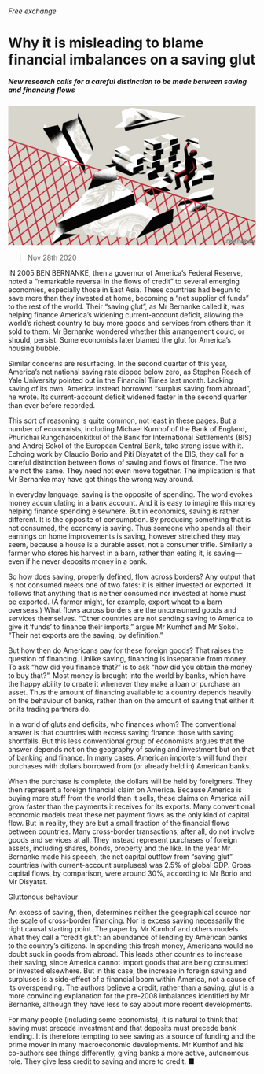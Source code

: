 ###### Free exchange

# Why it is misleading to blame financial imbalances on a saving glut 

##### New research calls for a careful distinction to be made between saving and financing flows 

![image](images/20201128_FND000_0.jpg) 

> Nov 28th 2020 

IN 2005 BEN BERNANKE, then a governor of America’s Federal Reserve, noted a “remarkable reversal in the flows of credit” to several emerging economies, especially those in East Asia. These countries had begun to save more than they invested at home, becoming a “net supplier of funds” to the rest of the world. Their “saving glut”, as Mr Bernanke called it, was helping finance America’s widening current-account deficit, allowing the world’s richest country to buy more goods and services from others than it sold to them. Mr Bernanke wondered whether this arrangement could, or should, persist. Some economists later blamed the glut for America’s housing bubble.

Similar concerns are resurfacing. In the second quarter of this year, America’s net national saving rate dipped below zero, as Stephen Roach of Yale University pointed out in the Financial Times last month. Lacking saving of its own, America instead borrowed “surplus saving from abroad”, he wrote. Its current-account deficit widened faster in the second quarter than ever before recorded.


This sort of reasoning is quite common, not least in these pages. But a number of economists, including Michael Kumhof of the Bank of England, Phurichai Rungcharoenkitkul of the Bank for International Settlements (BIS) and Andrej Sokol of the European Central Bank, take strong issue with it. Echoing work by Claudio Borio and Piti Disyatat of the BIS, they call for a careful distinction between flows of saving and flows of finance. The two are not the same. They need not even move together. The implication is that Mr Bernanke may have got things the wrong way around.

In everyday language, saving is the opposite of spending. The word evokes money accumulating in a bank account. And it is easy to imagine this money helping finance spending elsewhere. But in economics, saving is rather different. It is the opposite of consumption. By producing something that is not consumed, the economy is saving. Thus someone who spends all their earnings on home improvements is saving, however stretched they may seem, because a house is a durable asset, not a consumer trifle. Similarly a farmer who stores his harvest in a barn, rather than eating it, is saving—even if he never deposits money in a bank.

So how does saving, properly defined, flow across borders? Any output that is not consumed meets one of two fates: it is either invested or exported. It follows that anything that is neither consumed nor invested at home must be exported. (A farmer might, for example, export wheat to a barn overseas.) What flows across borders are the unconsumed goods and services themselves. “Other countries are not sending saving to America to give it ‘funds’ to finance their imports,” argue Mr Kumhof and Mr Sokol. “Their net exports are the saving, by definition.”

But how then do Americans pay for these foreign goods? That raises the question of financing. Unlike saving, financing is inseparable from money. To ask “how did you finance that?” is to ask “how did you obtain the money to buy that?”. Most money is brought into the world by banks, which have the happy ability to create it whenever they make a loan or purchase an asset. Thus the amount of financing available to a country depends heavily on the behaviour of banks, rather than on the amount of saving that either it or its trading partners do.

In a world of gluts and deficits, who finances whom? The conventional answer is that countries with excess saving finance those with saving shortfalls. But this less conventional group of economists argues that the answer depends not on the geography of saving and investment but on that of banking and finance. In many cases, American importers will fund their purchases with dollars borrowed from (or already held in) American banks.

When the purchase is complete, the dollars will be held by foreigners. They then represent a foreign financial claim on America. Because America is buying more stuff from the world than it sells, these claims on America will grow faster than the payments it receives for its exports. Many conventional economic models treat these net payment flows as the only kind of capital flow. But in reality, they are but a small fraction of the financial flows between countries. Many cross-border transactions, after all, do not involve goods and services at all. They instead represent purchases of foreign assets, including shares, bonds, property and the like. In the year Mr Bernanke made his speech, the net capital outflow from “saving glut” countries (with current-account surpluses) was 2.5% of global GDP. Gross capital flows, by comparison, were around 30%, according to Mr Borio and Mr Disyatat.

Gluttonous behaviour

An excess of saving, then, determines neither the geographical source nor the scale of cross-border financing. Nor is excess saving necessarily the right causal starting point. The paper by Mr Kumhof and others models what they call a “credit glut”: an abundance of lending by American banks to the country’s citizens. In spending this fresh money, Americans would no doubt suck in goods from abroad. This leads other countries to increase their saving, since America cannot import goods that are being consumed or invested elsewhere. But in this case, the increase in foreign saving and surpluses is a side-effect of a financial boom within America, not a cause of its overspending. The authors believe a credit, rather than a saving, glut is a more convincing explanation for the pre-2008 imbalances identified by Mr Bernanke, although they have less to say about more recent developments.

For many people (including some economists), it is natural to think that saving must precede investment and that deposits must precede bank lending. It is therefore tempting to see saving as a source of funding and the prime mover in many macroeconomic developments. Mr Kumhof and his co-authors see things differently, giving banks a more active, autonomous role. They give less credit to saving and more to credit. ■


